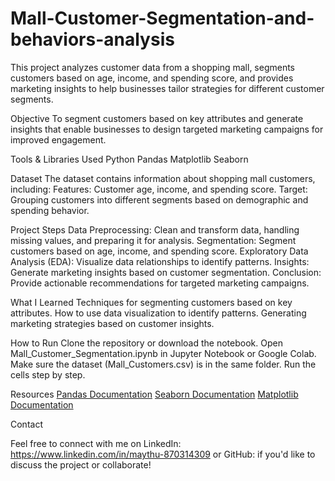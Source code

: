# Mall-Customer-Segmentation-and-behaviors-analysis
This project analyzes customer data from a shopping mall, segments customers based on age, income, and spending score, and provides marketing insights to help businesses tailor strategies for different customer segments.

Objective
To segment customers based on key attributes and generate insights that enable businesses to design targeted marketing campaigns for improved engagement.

Tools & Libraries Used
Python
Pandas
Matplotlib
Seaborn

Dataset
The dataset contains information about shopping mall customers, including:
Features: Customer age, income, and spending score.
Target: Grouping customers into different segments based on demographic and spending behavior.

Project Steps
Data Preprocessing: Clean and transform data, handling missing values, and preparing it for analysis.
Segmentation: Segment customers based on age, income, and spending score.
Exploratory Data Analysis (EDA): Visualize data relationships to identify patterns.
Insights: Generate marketing insights based on customer segmentation.
Conclusion: Provide actionable recommendations for targeted marketing campaigns.

What I Learned
Techniques for segmenting customers based on key attributes.
How to use data visualization to identify patterns.
Generating marketing strategies based on customer insights.

How to Run
Clone the repository or download the notebook.
Open Mall_Customer_Segmentation.ipynb in Jupyter Notebook or Google Colab.
Make sure the dataset (Mall_Customers.csv) is in the same folder.
Run the cells step by step.

Resources
[Pandas Documentation](https://pandas.pydata.org/)
[Seaborn Documentation](https://seaborn.pydata.org/)
[Matplotlib Documentation](https://matplotlib.org/)

Contact

Feel free to connect with me on LinkedIn: https://www.linkedin.com/in/maythu-870314309 or GitHub:  if you'd like to discuss the project or collaborate!



